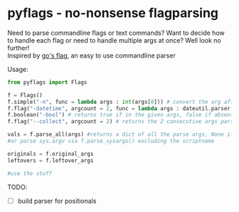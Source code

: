 pyflags - no-nonsense flagparsing  
==============================================  
Need to parse commandline flags or text commands?
Want to decide how to handle each flag or need to handle multiple args at once? 
Well look no further!  
Inspired by [go's flag](https://golang.org/pkg/flag/), an easy to use commandline parser  
  
Usage:
```python
from pyflags import Flags

f = Flags()
f.simple("-n", func = lambda args : int(args[0])) # convert the arg after the flag to int
f.flag("-datetime", argcount = 2, func = lambda args : dateutil.parser.parse("%s %s" %(args[0],args[1])) # returns the 2 consecutive args parsed as datetime
f.boolean("-bool") # returns true if in the given args, false if absent 
f.flag("--collect", argcount = 2) # returns the 2 consecutive args parsed as datetime

vals = f.parse_all(args) #returns a dict of all the parse args, None if absent for non-boolean flags
#or parse sys.argv via f.parse_sysargs() excluding the scriptname

originals = f.original_args
leftovers = f.leftover_args

#use the stuff
```


  
  
TODO:  
- [ ] build parser for positionals  